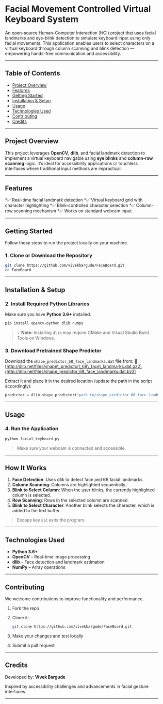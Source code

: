 

# Facial Movement Controlled Virtual Keyboard System

An open-source Human-Computer Interaction (HCI) project that uses facial landmarks and eye-blink detection to simulate keyboard input using only facial movements. This application enables users to select characters on a virtual keyboard through column scanning and blink detection — empowering hands-free communication and accessibility.

---

## Table of Contents

* [Project Overview](#project-overview)
* [Features](#features)
* [Getting Started](#getting-started)
* [Installation & Setup](#installation--setup)
* [Usage](#usage)
* [Technologies Used](#technologies-used)
* [Contributing](#contributing)
* [Credits](#credits)

---

## Project Overview

This project leverages **OpenCV**, **dlib**, and facial landmark detection to implement a virtual keyboard navigable using **eye blinks** and **column-row scanning** logic. It’s ideal for accessibility applications or touchless interfaces where traditional input methods are impractical.

---

## Features

*✅ Real-time facial landmark detection
*✅ Virtual keyboard grid with character highlighting
*✅ Blink-controlled character selection
*✅ Column-row scanning mechanism
*✅ Works on standard webcam input

---

## Getting Started

Follow these steps to run the project locally on your machine.

### 1. Clone or Download the Repository

```bash
git clone https://github.com/vivekbargude/FaceBoard.git
cd FaceBoard
```

---

## Installation & Setup

### 2. Install Required Python Libraries

Make sure you have **Python 3.6+** installed.

```bash
pip install opencv-python dlib numpy
```

> 💡 **Note:** Installing `dlib` may require CMake and Visual Studio Build Tools on Windows.

### 3. Download Pretrained Shape Predictor

Download the `shape_predictor_68_face_landmarks.dat` file from:
🔗 [http://dlib.net/files/shape\_predictor\_68\_face\_landmarks.dat.bz2](http://dlib.net/files/shape_predictor_68_face_landmarks.dat.bz2)

Extract it and place it in the desired location (update the path in the script accordingly):

```python
predictor = dlib.shape_predictor("path_to/shape_predictor_68_face_landmarks.dat")
```

---

## Usage

### 4. Run the Application

```bash
python facial_keyboard.py
```

> Make sure your webcam is connected and accessible.

---

## How It Works

1. **Face Detection**: Uses dlib to detect face and 68 facial landmarks.
2. **Column Scanning**: Columns are highlighted sequentially.
3. **Blink to Select Column**: When the user blinks, the currently highlighted column is selected.
4. **Row Scanning**: Rows in the selected column are scanned.
5. **Blink to Select Character**: Another blink selects the character, which is added to the text buffer.

> Escape key `ESC` exits the program.

---

## Technologies Used

* **Python 3.6+**
* **OpenCV** – Real-time image processing
* **dlib** – Face detection and landmark estimation
* **NumPy** – Array operations

---

## Contributing

We welcome contributions to improve functionality and performance.

1. Fork the repo
2. Clone it:

   ```bash
   git clone https://github.com/vivekbargude/FaceBoard.git
   ```
3. Make your changes and test locally
4. Submit a pull request

---

## Credits

Developed by: **Vivek Bargude**

Inspired by accessibility challenges and advancements in facial gesture interfaces.

---

